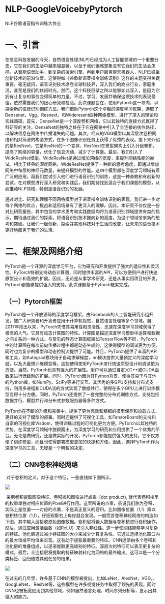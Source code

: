 # NLP-GoogleVoicebyPytorch
NLP谷歌语音指令训练大作业

# 一、引言

​	在信息科技发展的今天，自然语言处理(NLP)已经成为人工智能领域的一个重要分支，它在我们的生活中越来越显著，以至于我们很难想象没有它我们的生活会怎样。从智能语音助手，到复杂的搜索引擎，再到用户服务聊天机器人，NLP已稳坐创新技术的前沿位置。这使得如《谷歌新语音指令训练识别》这样的主题变得关键重要。毫无疑问，语音识别技术席卷全球科技界，深入我们的商业行业，家庭生活，甚至是我们的休闲时光。然而，这个科技巨擘之所以能够如此深入，是因为它拥有让复杂的事务变得简单的力量。不过，学习、发展并确保这项技术的表现最佳，依然需要我们的细心研究和检验。此次课题旨在，使用Pytorch这一导向，以探索新的语音识别训练方法。我们借助Pytorch这个卓越的深度学习框架，选取了Densenet，Vgg，Resnext，和Wideresent四种网络模型，进行了深入的理论和实践调研。首先，DenseNet是一个深度卷积网络，它以其独特的连接方式赢得了科研界的关注。DenseNet的独特之处在于它在网络中引入了全连接的线性路径，以解决信息在网络中传播消失的问题。其次，经典的VGG模型以其深层次卷积网络和相对简洁的构造方式，在多个图像识别任务上获得了优秀的表现。接下来介绍的是ResNext，它是ResNet的一个变体，ResNext在模型架构上引入分组卷积，提高了网络的容量，优化了信息流动，减少了计算量。最后，我们引入了WideResNet模型。WideResNet是通过增加网络的宽度，来提升网络性能的尝试。相比于经典的深度网络，WideResNet提供了一种新的思考角度，即通过增加网络中每层的神经元数量，来提升模型的性能。这四个模型都在深度学习领域有着广泛的应用，而我们尝试引入他们进行语音识别的训练，这是一种勇敢和有创新的尝试。在对模型进行深入研究和实践后，我们期待找到适合于我们课题的模型，从而推动NLP领域，特别是语音识别的发展。

​	通过对比、研究和理解不同网络模型对于语音指令训练识别的表现，我们进一步对每个网络的优点，挑战和适用场景有了更深入的理解。因此，本研究不仅仅是一份对比研究报告，其中包含的学术思考和实践数据均将为语音识别领域提供有益的启示。期待通过我们的探索，将语音识别技术推向新的高度，为这个领域带来新的思考和突破。让我们一起创新、探索并实现科技对于生活的改变，让未来的语音技术更好地服务于我们的生活。

# 二、框架及网络介绍

​	PyTorch是一个开源的深度学习平台，它为研究和开发提供了强大的适应性和灵活性。PyTorch特别支持动态计算图，同时提供丰富的API，可以方便用户进行快速原型设计和高效的扩展。因此，无论是从事学术研究，还是从事实用项目的开发，PyTorch都能够提供强大的支持。此次课题基于Pytorch框架完成。

## （一）Pytorch框架

​	PyTorch是一个开放源码的深度学习框架，由Facebook的人工智能研究小组开发，被广大研究者和开发者应用于计算机视觉，自然语言处理等多个领域。自2017年推出以来，PyTorch凭借其易用性和灵活性，迅速在深度学习领域获得了极高的人气。它具有动态计算图的特性。计算图是描述深度学习模型中运算和数据之间关系的一种方式。与常见的静态计算图框架如TensorFlow等不同，PyTorch中的计算图在每次前向传播过程中都是动态生成的，这使得模型的调试更为方便，同时也为复杂的模型和动态控制流提供了可能。并且，PyTorch提供了丰富的API和工具，如Autograd模块用于自动求解梯度，nn模块提供大量预定义的深度学习层，以及大量预训练模型等。这些使得使用PyTorch进行快速原型设计和调试更为方便。当然，PyTorch也具有强大的扩展性。用户可以通过自定义C++或CUDA函数来进行低级别的扩展。同时，PyTorch因为其Python背景，使得其易于与其他的Python库，如NumPy、SciPy等进行交互。其优秀的多GPU支持和分布式支持，利用多进程和CUDA流的方式实现了数据并行，使得在多个GPU上进行训练模型变得十分方便。同时，PyTorch还提供了一套完整的分布式训练方式，支持包括数据并行、模型并行和分布式参数服务器等多种方式。

​	PyTorch在不断的升级和完善中，提供了更为高效和精细的模型保存和加载方式，更好的支持了模型的部署。同时还提供了可视化工具，如TensorBoard的支持和自家的可视化库Visdom，使得训练过程的可视化更为方便。PyTorch以其独特的优势，在深度学习领域中脱颖而出，为深度学习的研究和应用提供了一个优秀的平台。无论是做研究，还是做实际的开发，PyTorch都能提供强大的支持，它不仅方便了训练模型，而且也使得部署模型更加的快捷和方便。因此，选择PyTorch作为深度学习的工具，无疑是一个明智的决定。

## （二）CNN卷积神经网络

​		对于卷积的定义。对于这个特征，一些直线如下图所示。

![](https://npm.elemecdn.com/justlovesmile-img/v2-8be52f6bada3f7a21cebfc210d2e7ea0_hd.gif)

​	采用卷积提取图像特征，卷积核和图像进行点乘（dot product), 就代表卷积核里的权重单独对相应位置的Pixel进行作用。这里所说的点乘，虽说我们称为卷积，实际上是位置一一对应的点乘，不是真正意义的卷积。比如图像位置（1,1）乘以卷积核位置（1,1），仔细观察右上角你就会发现。一般而言卷积神经网络的构造如下图，其中输入层接收原始图像数据。卷积层将输入数据与卷积核进行卷积操作。然后，通过应用激活函数（如ReLU）来引入非线性。这一步使网络能够学习复杂的特征。池化层通过减小特征图的大小来减少计算复杂性。它通过选择池化窗口内的最大值或平均值来实现。这有助于提取最重要的特征。CNN通常由多个卷积和池化层的堆叠组成，以逐渐提取更高级别的特征。深层次的特征可以表示更复杂的模式。最后，全连接层将提取的特征映射转化为网络的最终输出。这可以是一个分类标签、回归值或其他任务的结果。

![](https://npm.elemecdn.com/justlovesmile-img/v2-05f7af4e1d59e82412832c01b1144f52_720w.jpg)

​	在过去的几年里，许多基于CNN的模型被提出，比如LeNet，AlexNet，VGG,，GoogLeNet， ResNet等，这些模型在许多视觉任务中取得了领先的表现。同时CNN也被拓宽应用到其他领域，例如自然语言处理，时间序列分析等，显示出其强大的能力。
